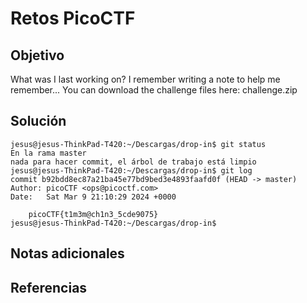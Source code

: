 # Retos PicoCTF


## Objetivo 

What was I last working on? I remember writing a note to help me remember...
You can download the challenge files here:
challenge.zip
## Solución 

```
jesus@jesus-ThinkPad-T420:~/Descargas/drop-in$ git status
En la rama master
nada para hacer commit, el árbol de trabajo está limpio
jesus@jesus-ThinkPad-T420:~/Descargas/drop-in$ git log
commit b92bdd8ec87a21ba45e77bd9bed3e4893faafd0f (HEAD -> master)
Author: picoCTF <ops@picoctf.com>
Date:   Sat Mar 9 21:10:29 2024 +0000

    picoCTF{t1m3m@ch1n3_5cde9075}
jesus@jesus-ThinkPad-T420:~/Descargas/drop-in$ 
```

## Notas adicionales 

## Referencias 
